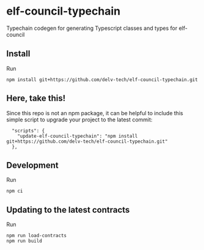 # elf-council-typechain

Typechain codegen for generating Typescript classes and types for elf-council

## Install

Run

```
npm install git+https://github.com/delv-tech/elf-council-typechain.git
```

## Here, take this!

Since this repo is not an npm package, it can be helpful to include this simple script to upgrade your project to the latest commit:

```
  "scripts": {
    "update-elf-council-typechain": "npm install git+https://github.com/delv-tech/elf-council-typechain.git"
  },
```

## Development

Run

```
npm ci
```

## Updating to the latest contracts

Run

```
npm run load-contracts
npm run build
```
